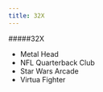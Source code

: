 ```yaml
---
title: 32X
---
```


#####32X

- Metal Head
- NFL Quarterback Club
- Star Wars Arcade
- Virtua Fighter

